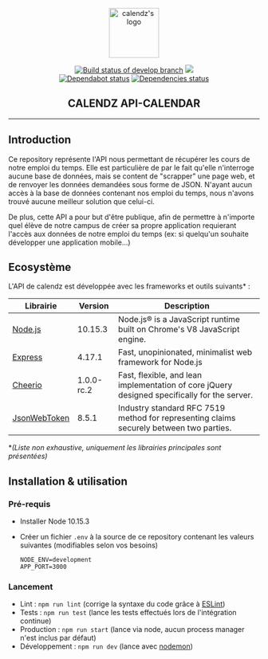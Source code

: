 <p align="center"><a href="https://calendz.app/" target="_blank" rel="noopener noreferrer"><img width="100" src="https://avatars3.githubusercontent.com/u/51510476?s=400&u=e110cf083bbc29eab84d4dceb85c94d7a87882db&v=4" alt="calendz's logo"></a></p>

<p align="center">
  <a href="https://travis-ci.com/calendz/calendz-api-calendar"><img src="https://travis-ci.com/calendz/calendz-api-calendar.svg?branch=develop" alt="Build status of develop branch"></a>
  <a href="https://www.codacy.com/app/arthur-woosy/calendz-api-calendar?utm_source=github.com&amp;utm_medium=referral&amp;utm_content=calendz/calendz-api-calendar&amp;utm_campaign=Badge_Grade"><img src="https://api.codacy.com/project/badge/Grade/a1ac982a16164432bf4a95d61a4fa2a1"/></a>
  <br>
  <a href="https://dependabot.com/"><img src="https://api.dependabot.com/badges/status?host=github&amp;repo=calendz/calendz-api-calendar" alt="Dependabot status"></a>
  <a href="https://dependabot.com/"><img src="https://img.shields.io/david/calendz/calendz-api-calendar.svg?maxAge=3600" alt="Dependencies status"></a>
  <br>
</p>

<h2 align="center">CALENDZ API-CALENDAR</h2>

---

## Introduction

Ce repository représente l'API nous permettant de récupérer les cours de notre emploi du temps. Elle est particulière de par le fait qu'elle n'interroge aucune base de données, mais se content de "scrapper" une page web, et de renvoyer les données demandées sous forme de JSON. N'ayant aucun accès à la base de données contenant nos emploi du temps, nous n'avons trouvé aucune meilleur solution que celui-ci.

De plus, cette API a pour but d'être publique, afin de permettre à n'importe quel élève de notre campus de créer sa propre application requierant l'accès aux données de notre emploi du temps (ex: si quelqu'un souhaite développer une application mobile...)

## Ecosystème

L'API de calendz est développée avec les frameworks et outils suivants* :

| Librairie        | Version    | Description                                                                                      |
| ---------------- | ---------- | ------------------------------------------------------------------------------------------------ |
| [Node.js]        | 10.15.3    | Node.js® is a JavaScript runtime built on Chrome's V8 JavaScript engine.                         |
| [Express]        | 4.17.1     | Fast, unopinionated, minimalist web framework for Node.js                                        |
| [Cheerio]        | 1.0.0-rc.2 | Fast, flexible, and lean implementation of core jQuery designed specifically for the server.     |
| [JsonWebToken]   | 8.5.1      | Industry standard RFC 7519 method for representing claims securely between two parties.          |

**(Liste non exhaustive, uniquement les librairies principales sont présentées)*

## Installation & utilisation

### Pré-requis

* Installer Node 10.15.3
* Créer un fichier `.env` à la source de ce repository contenant les valeurs suivantes (modifiables selon vos besoins)

      NODE_ENV=development
      APP_PORT=3000

### Lancement

* Lint : `npm run lint` (corrige la syntaxe du code grâce à [ESLint](https://github.com/eslint/eslint))
* Tests : `npm run test` (lance les tests effectués lors de l'intégration continue)
* Production : `npm run start` (lance via node, aucun process manager n'est inclus par défaut)
* Développement : `npm run dev` (lance avec [nodemon](https://nodemon.io/))

[Node.js]: https://github.com/nodejs/node
[Express]: https://github.com/expressjs/express
[Cheerio]: https://github.com/Automattic/mongoose/
[JsonWebToken]: https://github.com/auth0/node-jsonwebtoken
